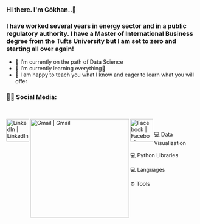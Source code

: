 ### Hi there. I'm Gökhan..👋

### I have worked several years in energy sector and in a public regulatory authority. I have a Master of International Business degree from the Tufts University but I am set to zero and starting all over again!

- 🔭 I’m currently on the path of Data Science
- 🌱 I’m currently learning everything🤣
- 💬 I am happy to teach you what I know and eager to learn what you will offer

### 👨👩 Social Media:
<br />

[<img align="left" alt="LinkedIn | LinkedIn" width="60px" src="https://camo.githubusercontent.com/a493f6833f99fb3c85788d6d9305e6b7a42b838e5ee5d138fd9a8214a7e77472/68747470733a2f2f696d672e736869656c64732e696f2f62616467652f6c696e6b6564696e2d2532333030373742352e7376673f267374796c653d666f722d7468652d6261646765266c6f676f3d6c696e6b6564696e266c6f676f436f6c6f723d7768697465" />][linkedin]
[<img align="left" alt="Gmail | Gmail" width="260px" src="https://www.google.com/images/branding/googlelogo/1x/googlelogo_color_272x92dp.png" />][gmail]
[<img align="left" alt="Facebook | Facebook" width="60px" src="https://static.xx.fbcdn.net/rsrc.php/y8/r/dF5SId3UHWd.svg" />][facebook]

<br />

💻 Data Visualization
<br />

💻 Python Libraries
<br />

💻 Languages
<br />

⚙ Tools
<br />

[linkedin]: https://www.linkedin.com/in/hantekin/
[gmail]: hantekin@gmail.com
[facebook]: https://www.facebook.com/hantekin

<!--
**hantekin/hantekin** is a ✨ _special_ ✨ repository because its `README.md` (this file) appears on your GitHub profile.
